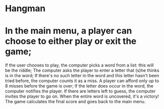 # Hangman
# In the main menu, a player can choose to either play or exit the game;
If the user chooses to play, the computer picks a word from a list: this will be the riddle;
The computer asks the player to enter a letter that (s)he thinks is in the word;
If there's no such letter in the word and this letter hasn't been tried before, the computer counts it as a miss. A player can afford only up to 8 misses before the game is over;
If the letter does occur in the word, the computer notifies the player. If there are letters left to guess, the computer invites the player to go on.
When the entire word is uncovered, it's a victory! The game calculates the final score and goes back to the main menu.
